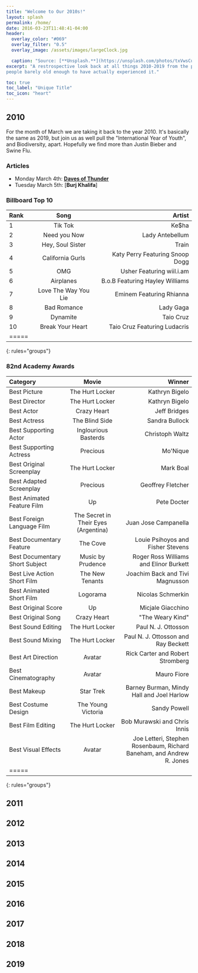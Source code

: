 ```yaml
---
title: "Welcome to Our 2010s!"
layout: splash
permalink: /home/
date: 2016-03-23T11:48:41-04:00
header:
  overlay_color: "#069"
  overlay_filter: "0.5"
  overlay_image: /assets/images/largeClock.jpg

  caption: "Source: [**Unsplash.**](https://unsplash.com/photos/txVwsCuWC94)"
excerpt: "A restrospective look back at all things 2010-2019 from the perspective of
people barely old enough to have actually experienced it."

toc: true
toc_label: "Unique Title"
toc_icon: "heart"
---
```


## 2010
For the month of March we are taking it back to the year 2010. It's basically the same as 2019, but join us as well pull the "International Year of Youth", and Biodiversity, apart. Hopefully we find more than Justin Bieber and Swine Flu.

### Articles
- Monday March 4th: [**Daves of Thunder**](https://west2010.github.io/Daves-Of_Thunder/)
- Tuesday March 5th: [**Burj Khalifa**]


### Billboard Top 10

| Rank | Song | Artist |
|:--------|:-------:|--------:|
| 1   | Tik Tok   | Ke$ha|
| 2   | Need you Now   | Lady Antebellum|
| 3   | Hey, Soul Sister   | Train|
| 4   | California Gurls   | Katy Perry Featuring Snoop Dogg|
| 5   | OMG   | Usher Featuring wiil.i.am|
| 6   | Airplanes   | B.o.B Featuring Hayley Williams|
| 7   | Love The Way You Lie   | Eminem Featuring Rhianna|
| 8   | Bad Romance   | Lady Gaga|
| 9   | Dynamite   | Taio Cruz|
| 10  | Break Your Heart   | Taio Cruz Featuring Ludacris|
|=====
{: rules="groups"} 

### 82nd Academy Awards

| Category | Movie |Winner|
|:--------|:-------:|--------:|
| Best Picture  | The Hurt Locker   | Kathryn Bigelo|
| Best Director  | The Hurt Locker   | Kathryn Bigelo|
| Best Actor  | Crazy Heart   | Jeff Bridges|
| Best Actress  | The Blind Side   | Sandra Bullock|
| Best Supporting Actor  | Inglourious Basterds   | Christoph Waltz|
| Best Supporting Actress  |Precious   | Mo'Nique|
| Best Original Screenplay  | The Hurt Locker   | Mark Boal|
| Best Adapted Screenplay  | Precious   | Geoffrey Fletcher|
| Best Animated Feature Film  | Up|Pete Docter|
| Best Foreign Language Film  | The Secret in Their Eyes (Argentina)  | Juan Jose Campanella|
| Best Documentary Feature  | The Cove| Louie Psihoyos and Fisher Stevens|
| Best Documentary Short Subject |Music by Prudence|Roger Ross Williams and Elinor Burkett|
| Best Live Action Short Film  | The New Tenants  |Joachim Back and Tivi Magnusson|
| Best Animated Short Film |Logorama | Nicolas Schmerkin|
| Best Original Score  | Up   | Micjale Giacchino|
| Best Original Song  | Crazy Heart   | "The Weary Kind"|
| Best Sound Editing | The Hurt Locker   | Paul N. J. Ottosson|
| Best Sound Mixing | The Hurt Locker   | Paul N. J. Ottosson and Ray Beckett|
| Best Art Direction| Avatar | Rick Carter and Robert Stromberg|
| Best Cinematography | Avatar | Mauro Fiore|
| Best Makeup | Star Trek| Barney Burman, Mindy Hall and Joel Harlow|
| Best Costume Design |The Young Victoria| Sandy Powell|
| Best Film Editing  |The Hurt Locker | Bob Murawski and Chris Innis|
| Best Visual Effects  | Avatar  | Joe Letteri, Stephen Rosenbaum, Richard Baneham, and Andrew R. Jones|
|=====
{: rules="groups"} 

## 2011
## 2012
## 2013
## 2014
## 2015
## 2016
## 2017
## 2018
## 2019
